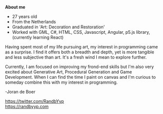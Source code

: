 **About me**

- 27 years old
- From the Netherlands
- Graduated in 'Art: Decoration and Restoration'
- Worked with GML, C#, HTML, CSS, Javascript, Angular, p5.js library, (currently learning React)

Having spent most of my life pursuing art, my interest in programming came as a surprise. I find it offers both a breadth and depth, yet is more tangible and less subjective than art. It's a fresh wind I mean to explore further.

Currently, I am focused on improving my frond-end skills but I'm also very excited about Generative Art, Procedural Generation and Game Development. When I can find the time I paint on canvas and I'm curious to someday combine this with my interest in programming.

-Joran de Boer

https://twitter.com/RandbYyp<br/>https://randbyyp.com
